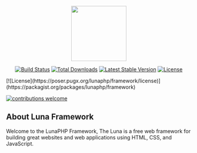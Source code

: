  <p align="center"><img src="https://avatars3.githubusercontent.com/u/59028537?s=400&u=c48f42d3b05f3f8c83c2ba916aa9277ebe90dc3d&v=4" width="150"></p>

<p align="center">
<a href="https://travis-ci.org/lunaphp/framework"><img src="https://travis-ci.org/lunaphp/framework.svg" alt="Build Status"></a>
<a href="https://packagist.org/packages/lunaphp/framework"><img src="https://poser.pugx.org/lunaphp/framework/d/total.svg" alt="Total Downloads"></a>
<a href="https://packagist.org/packages/lunaphp/framework"><img src="https://poser.pugx.org/lunaphp/framework/v/stable.svg" alt="Latest Stable Version"></a>
<a href="https://packagist.org/packages/lunaphp/framework"><img src="https://poser.pugx.org/lunaphp/framework/license.svg" alt="License"></a>
</p>
[![License](https://poser.pugx.org/lunaphp/framework/license)](https://packagist.org/packages/lunaphp/framework)

[![contributions welcome](https://img.shields.io/badge/contributions-welcome-brightgreen.svg?style=flat)](https://github.com/lunaphp/framework/pulls)

## About Luna Framework

Welcome to the LunaPHP Framework,
The Luna is a free web framework for building great websites and web applications using HTML, CSS, and JavaScript.
